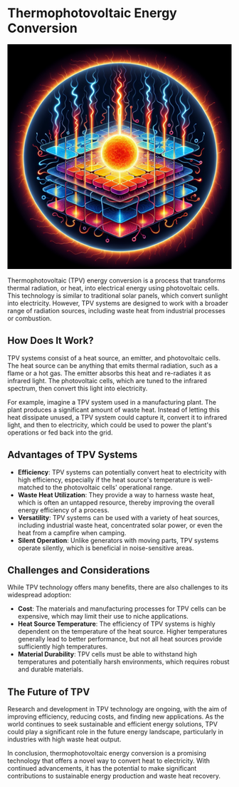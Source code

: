 # Thermophotovoltaic Energy Conversion

![Thermophotovoltaic cell converting heat to electricity](https://raw.githubusercontent.com/Kanakjr/100-days-of-AI-Writing/main/images/Thermophotovoltaic-Energy-Conversion.png)

Thermophotovoltaic (TPV) energy conversion is a process that transforms thermal radiation, or heat, into electrical energy using photovoltaic cells. This technology is similar to traditional solar panels, which convert sunlight into electricity. However, TPV systems are designed to work with a broader range of radiation sources, including waste heat from industrial processes or combustion.

## How Does It Work?

TPV systems consist of a heat source, an emitter, and photovoltaic cells. The heat source can be anything that emits thermal radiation, such as a flame or a hot gas. The emitter absorbs this heat and re-radiates it as infrared light. The photovoltaic cells, which are tuned to the infrared spectrum, then convert this light into electricity.

For example, imagine a TPV system used in a manufacturing plant. The plant produces a significant amount of waste heat. Instead of letting this heat dissipate unused, a TPV system could capture it, convert it to infrared light, and then to electricity, which could be used to power the plant's operations or fed back into the grid.

## Advantages of TPV Systems

- **Efficiency**: TPV systems can potentially convert heat to electricity with high efficiency, especially if the heat source's temperature is well-matched to the photovoltaic cells' operational range.
- **Waste Heat Utilization**: They provide a way to harness waste heat, which is often an untapped resource, thereby improving the overall energy efficiency of a process.
- **Versatility**: TPV systems can be used with a variety of heat sources, including industrial waste heat, concentrated solar power, or even the heat from a campfire when camping.
- **Silent Operation**: Unlike generators with moving parts, TPV systems operate silently, which is beneficial in noise-sensitive areas.

## Challenges and Considerations

While TPV technology offers many benefits, there are also challenges to its widespread adoption:

- **Cost**: The materials and manufacturing processes for TPV cells can be expensive, which may limit their use to niche applications.
- **Heat Source Temperature**: The efficiency of TPV systems is highly dependent on the temperature of the heat source. Higher temperatures generally lead to better performance, but not all heat sources provide sufficiently high temperatures.
- **Material Durability**: TPV cells must be able to withstand high temperatures and potentially harsh environments, which requires robust and durable materials.

## The Future of TPV

Research and development in TPV technology are ongoing, with the aim of improving efficiency, reducing costs, and finding new applications. As the world continues to seek sustainable and efficient energy solutions, TPV could play a significant role in the future energy landscape, particularly in industries with high waste heat output.

In conclusion, thermophotovoltaic energy conversion is a promising technology that offers a novel way to convert heat to electricity. With continued advancements, it has the potential to make significant contributions to sustainable energy production and waste heat recovery.